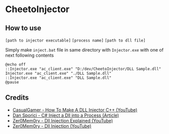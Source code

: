 # CheetoInjector

## How to use

`[path to injector executable]` `[process name]` `[path to dll file]`

Simply make `inject.bat` file in same directory with `Injector.exe` with one of next following contents

```batch
@echo off
::Injector.exe "ac_client.exe" "D:/dev/CheetoInjector/DLL Sample.dll"
Injector.exe "ac_client.exe" "./DLL Sample.dll"
::Injector.exe "ac_client.exe" "DLL Sample.dll"
@pause

```
## Credits
- [CasualGamer - How To Make A DLL Injector C++ (YouTube)](https://www.youtube.com/watch?v=44-TOfLGBzk)
- [Dan Sporici - C# Inject a Dll into a Process (Article)](https://codingvision.net/c-inject-a-dll-into-a-process-w-createremotethread)
- [Zer0Mem0ry - Dll Injection Explained (YouTube)](https://www.youtube.com/watch?v=IBwoVUR1gt8)
- [Zer0Mem0ry - Dll Injection (YouTube)](https://www.youtube.com/watch?v=g_Xx90wyk0c)
